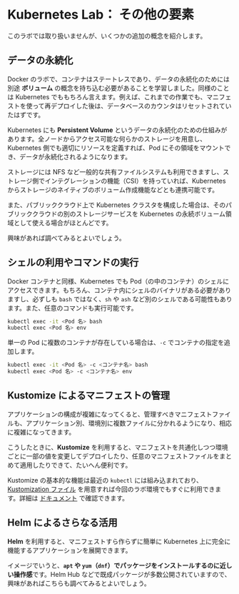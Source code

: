 # Kubernetes Lab： その他の要素

このラボでは取り扱いませんが、いくつかの追加の概念を紹介します。

## データの永続化

Docker のラボで、コンテナはステートレスであり、データの永続化のためには別途 **ボリューム** の概念を持ち込む必要があることを学習しました。同様のことは Kubernetes でももちろん言えます。例えば、これまでの作業でも、マニフェストを使って再デプロイした後は、データベースのカウンタはリセットされていたはずです。

Kubernetes にも **Persistent Volume** というデータの永続化のための仕組みがあります。全ノードからアクセス可能な何らかのストレージを用意し、Kubernetes 側でも適切にリソースを定義すれば、Pod にその領域をマウントでき、データが永続化されるようになります。

ストレージには NFS など一般的な共有ファイルシステムも利用できますし、ストレージ側でインテグレーションの機能（CSI）を持っていれば、Kubernetes からストレージのネイティブのボリューム作成機能などとも連携可能です。

また、パブリッククラウド上で Kubernetes クラスタを構成した場合は、そのパブリッククラウドの別のストレージサービスを Kubernetes の永続ボリューム領域として使える場合がほとんどです。

興味があれば調べてみるとよいでしょう。

## シェルの利用やコマンドの実行

Docker コンテナと同様、Kubernetes でも Pod（の中のコンテナ）のシェルにアクセスできます。もちろん、コンテナ内にシェルのバイナリがある必要がありますし、必ずしも `bash` ではなく、`sh` や `ash` など別のシェルである可能性もあります。また、任意のコマンドも実行可能です。

```bash
kubectl exec -it <Pod 名> bash
kubectl exec <Pod 名> env
```

単一の Pod に複数のコンテナが存在している場合は、`-c` でコンテナの指定を追加します。

```bash
kubectl exec -it <Pod 名> -c <コンテナ名> bash
kubectl exec <Pod 名> -c <コンテナ名> env
```

## Kustomize によるマニフェストの管理

アプリケーションの構成が複雑になってくると、管理すべきマニフェストファイルも、アプリケーション別、環境別に複数ファイルに分かれるようになり、相応に複雑になってきます。

こうしたときに、**Kustomize** を利用すると、マニフェストを共通化しつつ環境ごとに一部の値を変更してデプロイしたり、任意のマニフェストファイルをまとめて適用したりできて、たいへん便利です。

Kustomize の基本的な機能は最近の `kubectl` には組み込まれており、[Kustomization ファイル](https://kubectl.docs.kubernetes.io/references/kustomize/kustomization/) を用意すれば今回のラボ環境でもすぐに利用できます。詳細は [ドキュメント](https://kubernetes.io/docs/tasks/manage-kubernetes-objects/kustomization/) で確認できます。

## Helm によるさらなる活用

**Helm** を利用すると、マニフェストすら作らずに簡単に Kubernetes 上に完全に機能するアプリケーションを展開できます。

イメージでいうと、**`apt` や `yum`（`dnf`）でパッケージをインストールするのに近しい操作感**です。Helm Hub などで既成パッケージが多数公開されていますので、興味があればこちらも調べてみるとよいでしょう。
